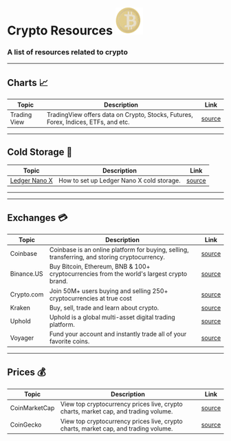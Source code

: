 # Crypto Resources ![Bitcoin](https://raw.githubusercontent.com/justincgreen/coin-pouch/main/src/images/btc-loader.gif)
### A list of resources related to crypto
---
## Charts :chart_with_upwards_trend:
| Topic | Description | Link |
| ----------- | ----------- | ----------- |
| Trading View | TradingView offers data on Crypto, Stocks, Futures, Forex, Indices, ETFs, and etc. | [source](https://www.tradingview.com/) |
---
## Cold Storage :closed_lock_with_key:
| Topic | Description | Link |
| ----------- | ----------- | ----------- |
| [Ledger Nano X](https://shop.ledger.com/pages/ledger-nano-x) | How to set up Ledger Nano X cold storage. | [source](https://www.youtube.com/watch?v=GNv3uPfqUdg) |
---
---
## Exchanges :credit_card:
| Topic | Description | Link |
| ----------- | ----------- | ----------- |
| Coinbase | Coinbase is an online platform for buying, selling, transferring, and storing cryptocurrency.| [source](https://www.coinbase.com/) |
| Binance.US | Buy Bitcoin, Ethereum, BNB & 100+ cryptocurrencies from the world's largest crypto brand.| [source](https://www.binance.us/) |
| Crypto.com | Join 50M+ users buying and selling 250+ cryptocurrencies at true cost | [source](https://crypto.com/) |
| Kraken | Buy, sell, trade and learn about crypto. | [source](https://www.kraken.com/en-us/) |
| Uphold | Uphold is a global multi-asset digital trading platform. | [source](https://uphold.com/en-us) |
| Voyager | Fund your account and instantly trade all of your favorite coins. | [source](https://www.investvoyager.com/) |
---
## Prices :moneybag:
| Topic | Description | Link |
| ----------- | ----------- | ----------- |
| CoinMarketCap | View top cryptocurrency prices live, crypto charts, market cap, and trading volume. | [source](https://coinmarketcap.com/) |
| CoinGecko | View top cryptocurrency prices live, crypto charts, market cap, and trading volume. | [source](https://www.coingecko.com/) |